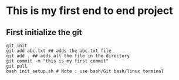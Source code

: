 # This is my first end to end project

## First initialize the git
```
git init     
git add abc.txt ## adds the abc.txt file     
git add . ## adds all the file in the directory    
git commit -m "this is my first commit"  
git pull     
bash init_setup.sh # Note : use bash/Git bash/linux terminal
```



